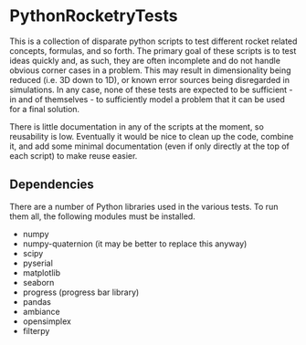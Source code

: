 # PythonRocketryTests

This is a collection of disparate python scripts to test different rocket related concepts, formulas, and so forth. The primary goal of these scripts is to test ideas quickly and, as such, they are often incomplete and do not handle obvious corner cases in a problem.  This may result in dimensionality being reduced (i.e. 3D down to 1D), or known error sources being disregarded in simulations.  In any case, none of these tests are expected to be sufficient - in and of themselves - to sufficiently model a problem that it can be used for a final solution.

There is little documentation in any of the scripts at the moment, so reusability is low.  Eventually it would be nice to clean up the code, combine it, and add some minimal documentation (even if only directly at the top of each script) to make reuse easier.

## Dependencies
There are a number of Python libraries used in the various tests.  To run them all, the following modules must be installed.

- numpy
- numpy-quaternion (it may be better to replace this anyway)
- scipy
- pyserial
- matplotlib
- seaborn
- progress (progress bar library)
- pandas
- ambiance
- opensimplex
- filterpy
